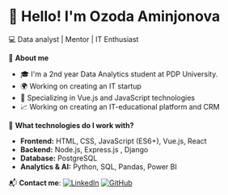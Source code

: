 # 👋 Hello! I'm Ozoda Aminjonova
💻 Data analyst | Mentor | IT Enthusiast

🚀 **About me**
- 🎓 I'm a 2nd year Data Analytics student at PDP University.
- 🌍 Working on creating an IT startup
- 🎯 Specializing in Vue.js and JavaScript technologies
- 📈 Working on creating an IT-educational platform and CRM

🔧 **What technologies do I work with?**
- **Frontend:** HTML, CSS, JavaScript (ES6+), Vue.js, React
- **Backend:** Node.js, Express.js , Django
- **Database:** PostgreSQL
- **Analytics & AI:** Python, SQL, Pandas, Power BI

📬 **Contact me**:
[![LinkedIn](https://img.shields.io/badge/LinkedIn-ozoda--aminjonova-blue?style=flat&logo=linkedin)](https://www.linkedin.com/in/ozoda-aminjonova-5745a5254)
[![GitHub](https://img.shields.io/badge/GitHub-Ozoda--dev--dat-black?style=flat&logo=github)](https://github.com/Ozoda-dev-dat)
